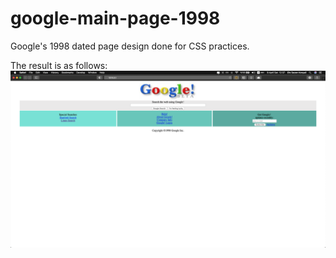 # google-main-page-1998

Google's 1998 dated page design done for CSS practices.

The result is as follows:
![(Google 1998 dated design](google-page.png)